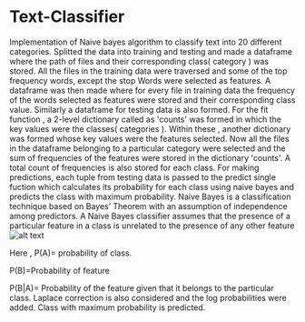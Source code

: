 # Text-Classifier
Implementation of  Naive bayes algorithm to classify text into 20 different categories.
Splitted the data into training and testing and made a dataframe where the path of files and their corresponding class( category ) was stored.
All the files in the training data were traversed and some of the top frequency words, except the stop Words  were selected as features.
A dataframe was then made where for every file in training data the frequency of the words selected as features were stored and their corresponding class value. Similarly a dataframe for testing data is also formed.
For the fit function , a 2-level dictionary called as 'counts' was formed in which the key values were the classes( categories ). Within these , another dictionary was formed whose key values were the features selected.
Now all the files in the dataframe belonging to a particular category were selected and the sum of frequencies of the features were stored in the dictionary 'counts'.
A total count of frequencies is also stored for each class.
For making predictions, each tuple from testing data is passed to the predict single fuction which calculates its probability for each class using naive bayes and predicts the class with maximum probability.
Naive Bayes is a classification technique based on Bayes’ Theorem with an assumption of independence among predictors. A Naive Bayes classifier assumes that the presence of a particular feature in a class is unrelated to the presence of any other feature 
![alt text](https://cdn-images-1.medium.com/max/1600/1*7lg_uLm8_1fYGjxPbTrQFQ.png)
 
 Here , P(A)= probability of class.
 
 P(B)=Probability of feature
 
 P(B|A)= Probability of the feature given that it belongs to the particular class.
 Laplace correction is also considered and the log probabilities were added.
 Class with maximum probability is predicted.
